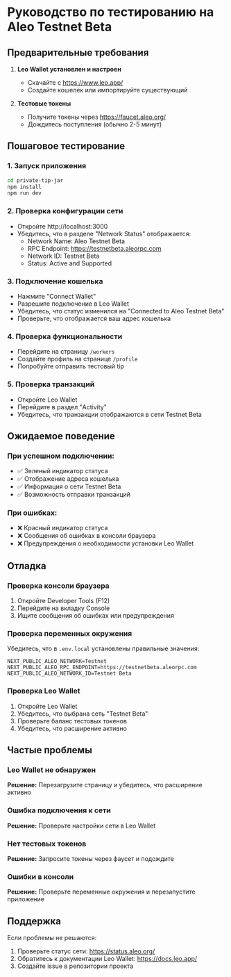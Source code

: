 # Руководство по тестированию на Aleo Testnet Beta

## Предварительные требования

1. **Leo Wallet установлен и настроен**
   - Скачайте с https://www.leo.app/
   - Создайте кошелек или импортируйте существующий

2. **Тестовые токены**
   - Получите токены через https://faucet.aleo.org/
   - Дождитесь поступления (обычно 2-5 минут)

## Пошаговое тестирование

### 1. Запуск приложения
```bash
cd private-tip-jar
npm install
npm run dev
```

### 2. Проверка конфигурации сети
- Откройте http://localhost:3000
- Убедитесь, что в разделе "Network Status" отображается:
  - Network Name: Aleo Testnet Beta
  - RPC Endpoint: https://testnetbeta.aleorpc.com
  - Network ID: Testnet Beta
  - Status: Active and Supported

### 3. Подключение кошелька
- Нажмите "Connect Wallet"
- Разрешите подключение в Leo Wallet
- Убедитесь, что статус изменился на "Connected to Aleo Testnet Beta"
- Проверьте, что отображается ваш адрес кошелька

### 4. Проверка функциональности
- Перейдите на страницу `/workers`
- Создайте профиль на странице `/profile`
- Попробуйте отправить тестовый tip

### 5. Проверка транзакций
- Откройте Leo Wallet
- Перейдите в раздел "Activity"
- Убедитесь, что транзакции отображаются в сети Testnet Beta

## Ожидаемое поведение

### При успешном подключении:
- ✅ Зеленый индикатор статуса
- ✅ Отображение адреса кошелька
- ✅ Информация о сети Testnet Beta
- ✅ Возможность отправки транзакций

### При ошибках:
- ❌ Красный индикатор статуса
- ❌ Сообщения об ошибках в консоли браузера
- ❌ Предупреждения о необходимости установки Leo Wallet

## Отладка

### Проверка консоли браузера
1. Откройте Developer Tools (F12)
2. Перейдите на вкладку Console
3. Ищите сообщения об ошибках или предупреждения

### Проверка переменных окружения
Убедитесь, что в `.env.local` установлены правильные значения:
```env
NEXT_PUBLIC_ALEO_NETWORK=Testnet
NEXT_PUBLIC_ALEO_RPC_ENDPOINT=https://testnetbeta.aleorpc.com
NEXT_PUBLIC_ALEO_NETWORK_ID=Testnet Beta
```

### Проверка Leo Wallet
1. Откройте Leo Wallet
2. Убедитесь, что выбрана сеть "Testnet Beta"
3. Проверьте баланс тестовых токенов
4. Убедитесь, что расширение активно

## Частые проблемы

### Leo Wallet не обнаружен
**Решение:** Перезагрузите страницу и убедитесь, что расширение активно

### Ошибка подключения к сети
**Решение:** Проверьте настройки сети в Leo Wallet

### Нет тестовых токенов
**Решение:** Запросите токены через фаусет и подождите

### Ошибки в консоли
**Решение:** Проверьте переменные окружения и перезапустите приложение

## Поддержка

Если проблемы не решаются:
1. Проверьте статус сети: https://status.aleo.org/
2. Обратитесь к документации Leo Wallet: https://docs.leo.app/
3. Создайте issue в репозитории проекта